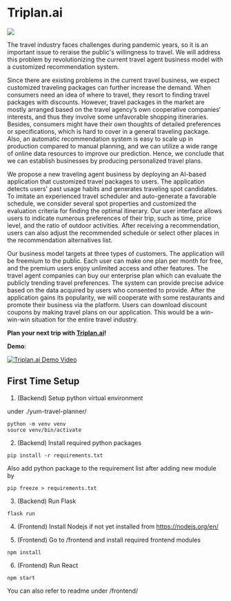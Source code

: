 # Triplan.ai
![](https://i.imgur.com/Tsu9xSw.png)

The travel industry faces challenges during pandemic years, so it is an important issue to reraise the public's willingness to travel. We will address this problem by revolutionizing the current travel agent business model with a customized recommendation system.  

Since there are existing problems in the current travel business, we expect customized traveling packages can further increase the demand. When consumers need an idea of where to travel, they resort to finding travel packages with discounts. However, travel packages in the market are mostly arranged based on the travel agency’s own cooperative companies‘ interests, and thus they involve some unfavorable shopping itineraries. Besides, consumers might have their own thoughts of detailed preferences or specifications, which is hard to cover in a general traveling package. Also, an automatic recommendation system is easy to scale up in production compared to manual planning, and we can utilize a wide range of online data resources to improve our prediction. Hence, we conclude that we can establish businesses by producing personalized travel plans.

We propose a new traveling agent business by deploying an AI-based application that customized travel packages to users. The application detects users' past usage habits and generates traveling spot candidates. To imitate an experienced travel scheduler and auto-generate a favorable schedule, we consider several spot properties and customized the evaluation criteria for finding the optimal itinerary. Our user interface allows users to indicate numerous preferences of their trip, such as time, price level, and the ratio of outdoor activities. After receiving a recommendation, users can also adjust the recommended schedule or select other places in the recommendation alternatives list.

Our business model targets at three types of customers. The application will be freemium to the public. Each user can make one plan per month for free, and the premium users enjoy unlimited access and other features. The travel agent companies can buy our enterprise plan which can evaluate the publicly trending travel preferences. The system can provide precise advice based on the data acquired by users who consented to provide. After the application gains its popularity, we will cooperate with some restaurants and promote their business via the platform. Users can download discount coupons by making travel plans on our application. This would be a win-win-win situation for the entire travel industry.


**Plan your next trip with [Triplan.ai](http://triplan-ai.herokuapp.com/)!**

**Demo**:

[![Triplan.ai Demo Video](http://img.youtube.com/vi/1WqmcVN2O5g/0.jpg)](http://www.youtube.com/watch?v=1WqmcVN2O5g "Triplan.ai Demo Video")

## First Time Setup

1. (Backend) Setup python virtual environment

under ./yum-travel-planner/
```
python -m venv venv
source venv/bin/activate
```

2. (Backend) Install required python packages
```
pip install -r requirements.txt
```
Also add python package to the requirement list after adding new module by
``` 
pip freeze > requirements.txt
```

3. (Backend) Run Flask
```
flask run
```

4. (Frontend) Install Nodejs if not yet installed from https://nodejs.org/en/

5. (Frontend) Go to /frontend and install required frontend modules
```
npm install
```

6. (Frontend) Run React
```
npm start
```
You can also refer to readme under /frontend/
